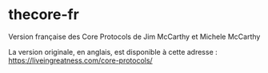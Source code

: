 # thecore-fr 

Version française des Core Protocols de Jim McCarthy et Michele McCarthy

La version originale, en anglais, est disponible à cette adresse : https://liveingreatness.com/core-protocols/
